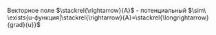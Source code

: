 Векторное поле $\stackrel{\rightarrow}{A}$ - потенциальный $\sim\ \exists{u-функция|\stackrel{\rightarrow}{A}=\stackrel{\longrightarrow}{grad}{u}}$ 